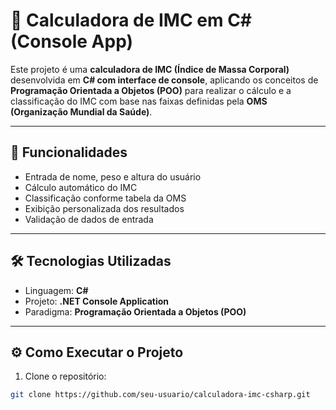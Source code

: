 # 🧮 Calculadora de IMC em C# (Console App)

Este projeto é uma **calculadora de IMC (Índice de Massa Corporal)** desenvolvida em **C# com interface de console**, aplicando os conceitos de **Programação Orientada a Objetos (POO)** para realizar o cálculo e a classificação do IMC com base nas faixas definidas pela **OMS (Organização Mundial da Saúde)**.

---

## 🎯 Funcionalidades

- Entrada de nome, peso e altura do usuário
- Cálculo automático do IMC
- Classificação conforme tabela da OMS
- Exibição personalizada dos resultados
- Validação de dados de entrada

---

## 🛠️ Tecnologias Utilizadas

- Linguagem: **C#**
- Projeto: **.NET Console Application**
- Paradigma: **Programação Orientada a Objetos (POO)**

---

## ⚙️ Como Executar o Projeto

1. Clone o repositório:

```bash
git clone https://github.com/seu-usuario/calculadora-imc-csharp.git
